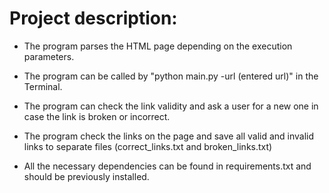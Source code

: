 # Project description:
- The program parses the HTML page depending on the execution parameters.

- The program can be called by "python main.py -url (entered url)" in the Terminal.

- The program can check the link validity and ask a user for a new one in case the link is broken or incorrect.

- The program check the links on the page and save all valid and invalid links to separate files
(correct_links.txt and broken_links.txt)

- All the necessary dependencies can be found in requirements.txt and should be previously installed.
